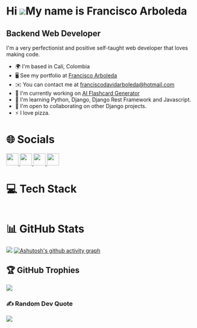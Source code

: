 Hi ![](https://user-images.githubusercontent.com/18350557/176309783-0785949b-9127-417c-8b55-ab5a4333674e.gif)My name is Francisco Arboleda
==========================================================================================================================================

## Backend Web Developer

I'm a very perfectionist and positive self-taught web developer that loves making code.

* 🌍  I'm based in Cali, Colombia
* 🖥️  See my portfolio at [Francisco Arboleda](https://franchsli.github.io/portfolio/)
* ✉️  You can contact me at [franciscodavidarboleda@hotmail.com](mailto:franciscodavidarboleda@hotmail.com)
* 🚀  I'm currently working on [AI Flashcard Generator](https://github.com/franchsli/AIFlashcardGenerator)
* 🧠  I'm learning Python, Django, Django Rest Framework and Javascript.
* 🤝  I'm open to collaborating on other Django projects.
* ⚡  I love pizza.

# 🌐 Socials

<p align="left"> <a href="https://discord.com/users/377975476628750337" target="_blank" rel="noreferrer">
        <picture>
            <source media="(prefers-color-scheme: dark)"
            srcset="https://raw.githubusercontent.com/danielcranney/readme-generator/main/public/icons/socials/discord.svg" />
            <source media="(prefers-color-scheme: light)"
                srcset="https://raw.githubusercontent.com/danielcranney/readme-generator/main/public/icons/socials/discord.svg" />
            <img src="https://raw.githubusercontent.com/danielcranney/readme-generator/main/public/icons/socials/discord.svg"
                width="32" height="32" />
        </picture>
    </a> <a href="https://www.github.com/franchsli" target="_blank" rel="noreferrer">
        <picture>
            <source media="(prefers-color-scheme: dark)"
                srcset="https://raw.githubusercontent.com/danielcranney/readme-generator/main/public/icons/socials/github-dark.svg" />
            <source media="(prefers-color-scheme: light)"
                srcset="https://raw.githubusercontent.com/danielcranney/readme-generator/main/public/icons/socials/github.svg" />
            <img src="https://raw.githubusercontent.com/danielcranney/readme-generator/main/public/icons/socials/github.svg"
                width="32" height="32" />
        </picture>
    </a> <a href="http://www.instagram.com/franchslimon/" target="_blank" rel="noreferrer">
        <picture>
            <source media="(prefers-color-scheme: dark)"
            srcset="https://raw.githubusercontent.com/danielcranney/readme-generator/main/public/icons/socials/instagram.svg" />
            <source media="(prefers-color-scheme: light)"
                srcset="https://raw.githubusercontent.com/danielcranney/readme-generator/main/public/icons/socials/instagram.svg" />
            <img src="https://raw.githubusercontent.com/danielcranney/readme-generator/main/public/icons/socials/instagram.svg"
                width="32" height="32" />
        </picture>
    </a> <a href="https://www.linkedin.com/in/francisco-arboleda-8b5057283" target="_blank" rel="noreferrer">
        <picture>
            <source media="(prefers-color-scheme: dark)"
                srcset="https://raw.githubusercontent.com/danielcranney/readme-generator/main/public/icons/socials/linkedin-dark.svg" />
            <source media="(prefers-color-scheme: light)"
                srcset="https://raw.githubusercontent.com/danielcranney/readme-generator/main/public/icons/socials/linkedin.svg" />
            <img src="https://raw.githubusercontent.com/danielcranney/readme-generator/main/public/icons/socials/linkedin.svg"
                width="32" height="32" />
        </picture>
    </a></p>

# 💻 Tech Stack

<p align="left">
<img src="https://skillicons.dev/icons?i=git,github,python,js,html,css,bootstrap,postgresql,django,htmx" alt="">
</p>

# 📊 GitHub Stats

<a href="http://www.github.com/franchsli"><img src="https://github-readme-streak-stats.herokuapp.com/?user=franchsli&stroke=ffffff&background=151515&ring=22c55e&fire=22c55e&currStreakNum=ffffff&currStreakLabel=22c55e&sideNums=ffffff&sideLabels=ffffff&dates=ffffff&hide_border=true" /></a>
[![Ashutosh's github activity graph](https://github-readme-activity-graph.vercel.app/graph?username=franchsli&bg_color=151515&color=fefefe&line=00ebc4&point=11d48a&area=true&hide_border=true)](https://github.com/ashutosh00710/github-readme-activity-graph)

## 🏆 GitHub Trophies

![](https://github-profile-trophy.vercel.app/?username=franchsli&theme=radical&no-frame=false&no-bg=true&margin-w=4)

### ✍️ Random Dev Quote

![](https://quotes-github-readme.vercel.app/api?type=horizontal&theme=dark)

<!-- Proudly created with GPRM ( https://gprm.itsvg.in ) 
### 🔝 Top Contributed Repo

![](https://github-readme-stats.vercel.app/api?username=franchsli&theme=dark&hide_border=false&include_all_commits=false&count_private=false)<br/>
![](https://github-contributor-stats.vercel.app/api?username=franchsli&limit=5&theme=dark&combine_all_yearly_contributions=true)
![](https://github-readme-stats.vercel.app/api/top-langs/?username=franchsli&theme=dark&hide_border=false&include_all_commits=true&count_private=true&layout=compact)
-->
